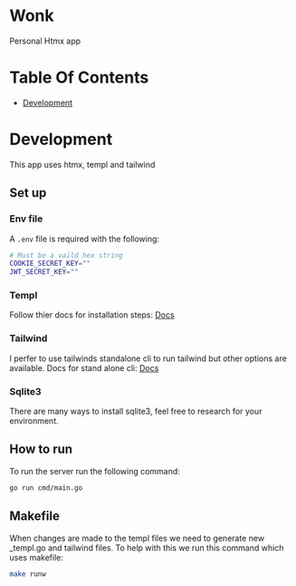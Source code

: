 # Wonk
Personal Htmx app

# Table Of Contents
- [Development](#development)

# Development
This app uses htmx, templ and tailwind

## Set up
### Env file
A `.env` file is required with the following:
```bash
# Must be a vaild hex string
COOKIE_SECRET_KEY=""
JWT_SECRET_KEY=""
```

### Templ
Follow thier docs for installation steps: [Docs](https://templ.guide/quick-start/installation)

### Tailwind
I perfer to use tailwinds standalone cli to run tailwind but other options are available.
Docs for stand alone cli: [Docs](https://tailwindcss.com/blog/standalone-cli)

### Sqlite3
There are many ways to install sqlite3, feel free to research for your environment.

## How to run
To run the server run the following command:
```bash
go run cmd/main.go
```
## Makefile
When changes are made to the templ files we need to generate new _templ.go and tailwind files.
To help with this we run this command which uses makefile:
```bash
make runw
```
